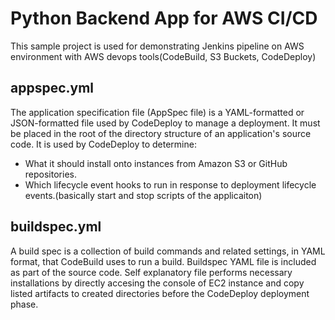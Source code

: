 # Python Backend App for AWS CI/CD


This sample project is used for demonstrating Jenkins pipeline on AWS environment with AWS devops tools(CodeBuild, S3 Buckets, CodeDeploy)



## appspec.yml
The application specification file (AppSpec file) is a YAML-formatted or JSON-formatted file used by CodeDeploy to manage a deployment. It must be placed in the root of the directory structure of an application's source code. 
It is used by CodeDeploy to determine:



* What it should install onto instances from Amazon S3 or GitHub repositories.
* Which lifecycle event hooks to run in response to deployment lifecycle events.(basically start and stop scripts of the applicaiton)


## buildspec.yml
A build spec is a collection of build commands and related settings, in YAML format, that CodeBuild uses to run a build. Buildspec YAML file is included as part of the source code. Self explanatory file performs necessary installations by directly accesing the console of EC2 instance and copy listed artifacts to created directories before the CodeDeploy deployment phase.



